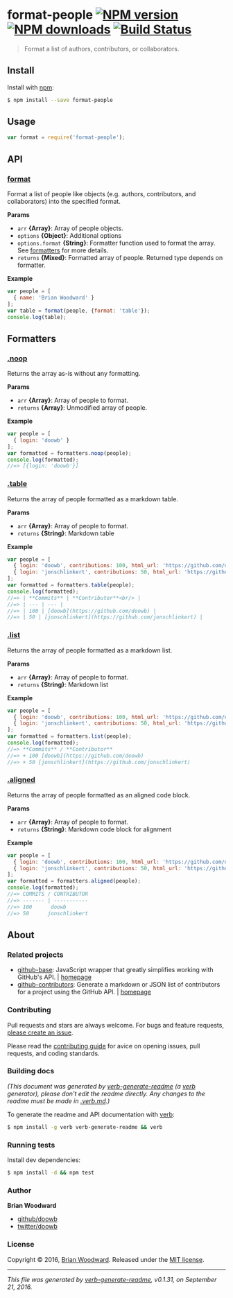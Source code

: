 # format-people [![NPM version](https://img.shields.io/npm/v/format-people.svg?style=flat)](https://www.npmjs.com/package/format-people) [![NPM downloads](https://img.shields.io/npm/dm/format-people.svg?style=flat)](https://npmjs.org/package/format-people) [![Build Status](https://img.shields.io/travis/doowb/format-people.svg?style=flat)](https://travis-ci.org/doowb/format-people)

> Format a list of authors, contributors, or collaborators.

## Install

Install with [npm](https://www.npmjs.com/):

```sh
$ npm install --save format-people
```

## Usage

```js
var format = require('format-people');
```

## API

### [format](index.js#L24)

Format a list of people like objects (e.g. authors, contributors, and collaborators) into the specified format.

**Params**

* `arr` **{Array}**: Array of people objects.
* `options` **{Object}**: Additional options
* `options.format` **{String}**: Formatter function used to format the array. See [formatters](#formatters) for more details.
* `returns` **{Mixed}**: Formatted array of people. Returned type depends on formatter.

**Example**

```js
var people = [
  { name: 'Brian Woodward' }
];
var table = format(people, {format: 'table'});
console.log(table);
```

## Formatters

### [.noop](lib/formatters.js#L24)

Returns the array as-is without any formatting.

**Params**

* `arr` **{Array}**: Array of people to format.
* `returns` **{Array}**: Unmodified array of people.

**Example**

```js
var people = [
  { login: 'doowb' }
];
var formatted = formatters.noop(people);
console.log(formatted);
//=> [{login: 'doowb'}]
```

### [.table](lib/formatters.js#L48)

Returns the array of people formatted as a markdown table.

**Params**

* `arr` **{Array}**: Array of people to format.
* `returns` **{String}**: Markdown table

**Example**

```js
var people = [
  { login: 'doowb', contributions: 100, html_url: 'https://github.com/doowb' },
  { login: 'jonschlinkert', contributions: 50, html_url: 'https://github.com/jonschlinkert' }
];
var formatted = formatters.table(people);
console.log(formatted);
//=> | **Commits** | **Contributor**<br/> |
//=> | --- | --- |
//=> | 100 | [doowb](https://github.com/doowb) |
//=> | 50 | [jonschlinkert](https://github.com/jonschlinkert) |
```

### [.list](lib/formatters.js#L89)

Returns the array of people formatted as a markdown list.

**Params**

* `arr` **{Array}**: Array of people to format.
* `returns` **{String}**: Markdown list

**Example**

```js
var people = [
  { login: 'doowb', contributions: 100, html_url: 'https://github.com/doowb' },
  { login: 'jonschlinkert', contributions: 50, html_url: 'https://github.com/jonschlinkert' }
];
var formatted = formatters.list(people);
console.log(formatted);
//=> **Commits** / **Contributor**
//=> + 100 [doowb](https://github.com/doowb)
//=> + 50 [jonschlinkert](https://github.com/jonschlinkert)
```

### [.aligned](lib/formatters.js#L127)

Returns the array of people formatted as an aligned code block.

**Params**

* `arr` **{Array}**: Array of people to format.
* `returns` **{String}**: Markdown code block for alignment

**Example**

```js
var people = [
  { login: 'doowb', contributions: 100, html_url: 'https://github.com/doowb' },
  { login: 'jonschlinkert', contributions: 50, html_url: 'https://github.com/jonschlinkert' }
];
var formatted = formatters.aligned(people);
console.log(formatted);
//=> COMMITS / CONTRIBUTOR
//=> ------- | -----------
//=> 100      doowb
//=> 50      jonschlinkert
```

## About

### Related projects

* [github-base](https://www.npmjs.com/package/github-base): JavaScript wrapper that greatly simplifies working with GitHub's API. | [homepage](https://github.com/jonschlinkert/github-base "JavaScript wrapper that greatly simplifies working with GitHub's API.")
* [github-contributors](https://www.npmjs.com/package/github-contributors): Generate a markdown or JSON list of contributors for a project using the GitHub API. | [homepage](https://github.com/jonschlinkert/github-contributors "Generate a markdown or JSON list of contributors for a project using the GitHub API.")

### Contributing

Pull requests and stars are always welcome. For bugs and feature requests, [please create an issue](../../issues/new).

Please read the [contributing guide](.github/contributing.md) for avice on opening issues, pull requests, and coding standards.

### Building docs

_(This document was generated by [verb-generate-readme](https://github.com/verbose/verb-generate-readme) (a [verb](https://github.com/verbose/verb) generator), please don't edit the readme directly. Any changes to the readme must be made in [.verb.md](.verb.md).)_

To generate the readme and API documentation with [verb](https://github.com/verbose/verb):

```sh
$ npm install -g verb verb-generate-readme && verb
```

### Running tests

Install dev dependencies:

```sh
$ npm install -d && npm test
```

### Author

**Brian Woodward**

* [github/doowb](https://github.com/doowb)
* [twitter/doowb](http://twitter.com/doowb)

### License

Copyright © 2016, [Brian Woodward](https://github.com/doowb).
Released under the [MIT license](https://github.com/doowb/format-people/blob/master/LICENSE).

***

_This file was generated by [verb-generate-readme](https://github.com/verbose/verb-generate-readme), v0.1.31, on September 21, 2016._